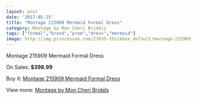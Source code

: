 ```yaml
---
layout: post
date: '2017-05-25'
title: "Montage 215909 Mermaid Formal Dress"
category: Montage by Mon Cheri Bridals
tags: ["formal","brand","prom","dress","mermaid"]
image: http://img.princessan.com/27035-thickbox_default/montage-215909-mermaid-formal-dress.jpg
---
```

Montage 215909 Mermaid Formal Dress

On Sales: **$398.99**
<a href="https://www.princessan.com/en/12360-montage-215909-mermaid-formal-dress.html"><amp-img layout="responsive" width="600" height="600" src="//img.princessan.com/27035-thickbox_default/montage-215909-mermaid-formal-dress.jpg" alt="Montage 215909 Mermaid Formal Dress 0" /></a>
<a href="https://www.princessan.com/en/12360-montage-215909-mermaid-formal-dress.html"><amp-img layout="responsive" width="600" height="600" src="//img.princessan.com/27036-thickbox_default/montage-215909-mermaid-formal-dress.jpg" alt="Montage 215909 Mermaid Formal Dress 1" /></a>

Buy it: [Montage 215909 Mermaid Formal Dress](https://www.princessan.com/en/12360-montage-215909-mermaid-formal-dress.html "Montage 215909 Mermaid Formal Dress")

View more: [Montage by Mon Cheri Bridals](https://www.princessan.com/en/89- "Montage by Mon Cheri Bridals")